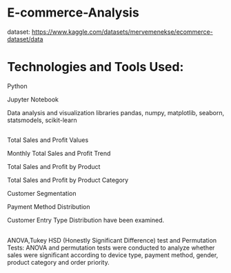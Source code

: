 # E-commerce-Analysis


dataset: https://www.kaggle.com/datasets/mervemenekse/ecommerce-dataset/data

# Technologies and Tools Used:

Python

Jupyter Notebook

Data analysis and visualization libraries  pandas, numpy, matplotlib, seaborn, statsmodels, scikit-learn



##

Total Sales and Profit Values

Monthly Total Sales and Profit Trend

Total Sales and Profit by Product

Total Sales and Profit by Product Category

Customer Segmentation

Payment Method Distribution

Customer Entry Type Distribution have been examined.

##
ANOVA,Tukey HSD (Honestly Significant Difference) test and Permutation Tests: ANOVA and permutation tests were conducted to analyze whether sales were significant according to device type, payment method, gender, product category and order priority.
